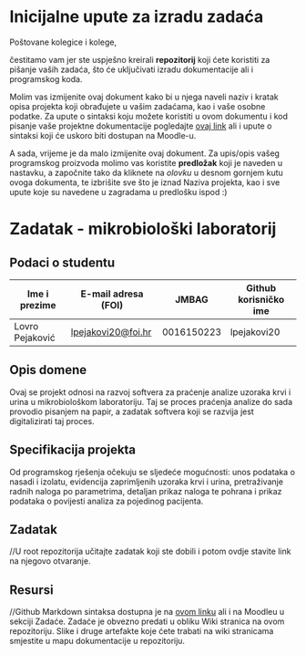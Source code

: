 # Inicijalne upute za izradu zadaća
Poštovane kolegice i kolege, 

čestitamo vam jer ste uspješno kreirali **repozitorij** koji ćete koristiti za pišanje vaših zadaća, što će uključivati izradu dokumentacije ali i programskog koda.

Molim vas izmijenite ovaj dokument kako bi u njega naveli naziv i kratak opisa projekta koji obrađujete u vašim zadaćama, kao i vaše osobne podatke. Za upute o sintaksi koju možete koristiti u ovom dokumentu i kod pisanje vaše projektne dokumentacije pogledajte [ovaj link](https://guides.github.com/features/mastering-markdown/) ali i upute o sintaksi koji će uskoro biti dostupan na Moodle-u. 

A sada, vrijeme je da malo izmijenite ovaj dokument. Za upis/opis vašeg programskog proizvoda molimo vas koristite **predložak** koji je naveden u nastavku, a započnite tako da kliknete na *olovku* u desnom gornjem kutu ovoga dokumenta, te izbrišite sve što je iznad Naziva projekta, kao i sve upute koje su navedene u zagradama u predlošku ispod :) 

# Zadatak - mikrobiološki laboratorij 

## Podaci o studentu

Ime i prezime | E-mail adresa (FOI) | JMBAG | Github korisničko ime
------------  | ------------------- | ----- | ---------------------
Lovro Pejaković | lpejakovi20@foi.hr | 0016150223 | lpejakovi20


## Opis domene
Ovaj se projekt odnosi na razvoj softvera za praćenje analize uzoraka krvi i urina u mikrobiološkom laboratoriju. Taj se proces praćenja analize do sada provodio pisanjem na papir, a zadatak softvera koji se razvija jest digitalizirati taj proces. 

## Specifikacija projekta
Od programskog rješenja očekuju se sljedeće mogućnosti: unos podataka o nasadi i izolatu, evidencija zaprimljenih uzoraka krvi i urina, pretraživanje radnih naloga po parametrima, detaljan prikaz naloga te pohrana i prikaz podataka o povijesti analiza za pojedinog pacijenta. 

## Zadatak
//U root repozitorija učitajte zadatak koji ste dobili i potom ovdje stavite link na njegovo otvaranje.

## Resursi
//Github Markdown sintaksa dostupna je na [ovom linku](https://guides.github.com/features/mastering-markdown/) ali i na Moodleu u sekciji Zadaće.
Zadaće je obvezno predati u obliku Wiki stranica na ovom repozitoriju. Slike i druge artefakte koje ćete trabati na wiki stranicama smjestite u mapu dokumentacije u repozitoriju. 
